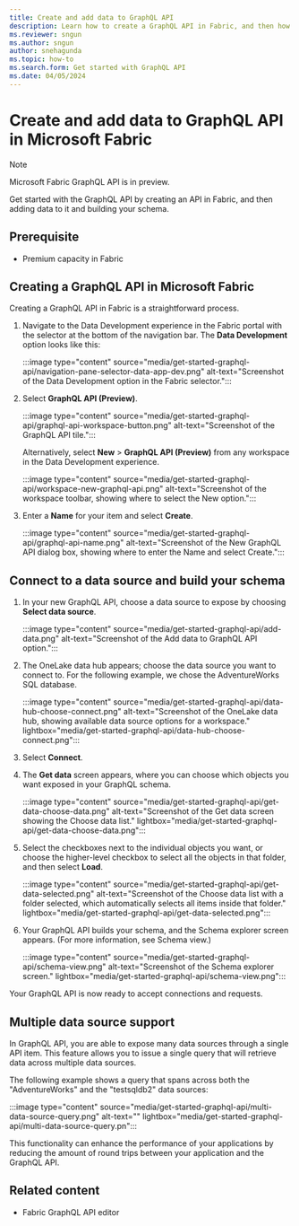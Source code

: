 ```yaml
---
title: Create and add data to GraphQL API
description: Learn how to create a GraphQL API in Fabric, and then how to add data to the API and build your schema.
ms.reviewer: sngun
ms.author: sngun
author: snehagunda
ms.topic: how-to
ms.search.form: Get started with GraphQL API
ms.date: 04/05/2024
---
```


# Create and add data to GraphQL API in Microsoft Fabric

> [!NOTE]
> Microsoft Fabric GraphQL API is in preview.

Get started with the GraphQL API by creating an API in Fabric, and then adding data to it and building your schema.

## Prerequisite

- Premium capacity in Fabric

## Creating a GraphQL API in Microsoft Fabric

Creating a GraphQL API in Fabric is a straightforward process.

1. Navigate to the Data Development experience in the Fabric portal with the selector at the bottom of the navigation bar. The **Data Development** option looks like this:

   :::image type="content" source="media/get-started-graphql-api/navigation-pane-selector-data-app-dev.png" alt-text="Screenshot of the Data Development option in the Fabric selector.":::

1. Select **GraphQL API (Preview)**.

   :::image type="content" source="media/get-started-graphql-api/graphql-api-workspace-button.png" alt-text="Screenshot of the GraphQL API tile.":::

   Alternatively, select **New** > **GraphQL API (Preview)** from any workspace in the Data Development experience.

   :::image type="content" source="media/get-started-graphql-api/workspace-new-graphql-api.png" alt-text="Screenshot of the workspace toolbar, showing where to select the New option.":::

1. Enter a **Name** for your item and select **Create**.

   :::image type="content" source="media/get-started-graphql-api/graphql-api-name.png" alt-text="Screenshot of the New GraphQL API dialog box, showing where to enter the Name and select Create.":::

## Connect to a data source and build your schema

1. In your new GraphQL API, choose a data source to expose by choosing **Select data source**.

   :::image type="content" source="media/get-started-graphql-api/add-data.png" alt-text="Screenshot of the Add data to GraphQL API option.":::

1. The OneLake data hub appears; choose the data source you want to connect to. For the following example, we chose the AdventureWorks SQL database.

   :::image type="content" source="media/get-started-graphql-api/data-hub-choose-connect.png" alt-text="Screenshot of the OneLake data hub, showing available data source options for a workspace." lightbox="media/get-started-graphql-api/data-hub-choose-connect.png":::

1. Select **Connect**.

1. The **Get data** screen appears, where you can choose which objects you want exposed in your GraphQL schema.

   :::image type="content" source="media/get-started-graphql-api/get-data-choose-data.png" alt-text="Screenshot of the Get data screen showing the Choose data list." lightbox="media/get-started-graphql-api/get-data-choose-data.png":::

1. Select the checkboxes next to the individual objects you want, or choose the higher-level checkbox to select all the objects in that folder, and then select **Load**.

   :::image type="content" source="media/get-started-graphql-api/get-data-selected.png" alt-text="Screenshot of the Choose data list with a folder selected, which automatically selects all items inside that folder." lightbox="media/get-started-graphql-api/get-data-selected.png":::

1. Your GraphQL API builds your schema, and the Schema explorer screen appears. (For more information, see Schema view.)

   :::image type="content" source="media/get-started-graphql-api/schema-view.png" alt-text="Screenshot of the Schema explorer screen." lightbox="media/get-started-graphql-api/schema-view.png":::

Your GraphQL API is now ready to accept connections and requests.

## Multiple data source support

In GraphQL API, you are able to expose many data sources through a single API item. This feature allows you to issue a single query that will retrieve data across multiple data sources.

The following example shows a query that spans across both the "AdventureWorks" and the "testsqldb2" data sources:

:::image type="content" source="media/get-started-graphql-api/multi-data-source-query.png" alt-text="" lightbox="media/get-started-graphql-api/multi-data-source-query.pn":::

This functionality can enhance the performance of your applications by reducing the amount of round trips between your application and the GraphQL API.

## Related content

- Fabric GraphQL API editor
